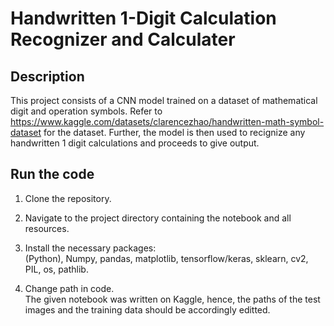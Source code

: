# Handwritten 1-Digit Calculation Recognizer and Calculater

## Description
This project consists of a CNN model trained on a dataset of mathematical digit and operation symbols. Refer to https://www.kaggle.com/datasets/clarencezhao/handwritten-math-symbol-dataset for the dataset. 
Further, the model is then used to recignize any handwritten 1 digit calculations and proceeds to give output.
## Run the code

1. Clone the repository.
   
2. Navigate to the project directory containing the notebook and all resources.
   
3. Install the necessary packages:
   <br>(Python), Numpy, pandas, matplotlib, tensorflow/keras, sklearn, cv2, PIL, os, pathlib.

5. Change path in code.
    <br>The given notebook was written on Kaggle, hence, the paths of the test images and the training data should be accordingly editted.
